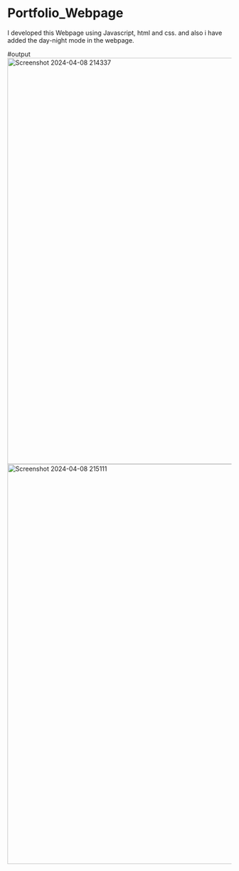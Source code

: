 # Portfolio_Webpage
I developed this Webpage using Javascript, html and css.
and also i have added the day-night mode in the webpage. 

#output
<img width="914" alt="Screenshot 2024-04-08 214337" src="https://github.com/AgentRoss/Portfolio_Webpage/assets/141733951/4d569c95-db0e-40c3-93f5-00816c9564af">
<img width="900" alt="Screenshot 2024-04-08 215111" src="https://github.com/AgentRoss/Portfolio_Webpage/assets/141733951/48f66024-112b-4d4d-ab1f-97add4c9f9ec">
